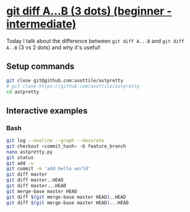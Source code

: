 # [git diff A...B (3 dots) (beginner - intermediate)](https://youtu.be/WRXmm-E77aY)

Today I talk about the difference between `git diff A...B` and `git diff A..B` (3 vs 2 dots) and why it's useful!

## Setup commands

```bash
git clone git@github.com:asottile/astpretty
# git clone https://github.com/asottile/astpretty
cd astpretty
```

## Interactive examples

### Bash

```bash
git log --oneline --graph --decorate
git checkout <commit_hash> -b feature_branch
nano astpretty.py
git status
git add -u
git commit -m 'add hello world'
git diff master
git diff master..HEAD
git diff master...HEAD
git merge-base master HEAD
git diff $(git merge-base master HEAD)..HEAD
git diff $(git merge-base master HEAD)...HEAD
```
